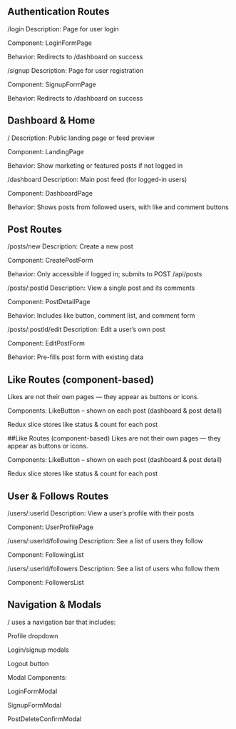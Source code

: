 ## Authentication Routes
/login
Description: Page for user login

Component: LoginFormPage

Behavior: Redirects to /dashboard on success

/signup
Description: Page for user registration

Component: SignupFormPage

Behavior: Redirects to /dashboard on success


## Dashboard & Home
/
Description: Public landing page or feed preview

Component: LandingPage

Behavior: Show marketing or featured posts if not logged in

/dashboard
Description: Main post feed (for logged-in users)

Component: DashboardPage

Behavior: Shows posts from followed users, with like and comment buttons

## Post Routes
/posts/new
Description: Create a new post

Component: CreatePostForm

Behavior: Only accessible if logged in; submits to POST /api/posts

/posts/:postId
Description: View a single post and its comments

Component: PostDetailPage

Behavior: Includes like button, comment list, and comment form

/posts/:postId/edit
Description: Edit a user’s own post

Component: EditPostForm

Behavior: Pre-fills post form with existing data




## Like Routes (component-based)
Likes are not their own pages — they appear as buttons or icons.

Components:
LikeButton – shown on each post (dashboard & post detail)

Redux slice stores like status & count for each post



##Like Routes (component-based)
Likes are not their own pages — they appear as buttons or icons.

Components:
LikeButton – shown on each post (dashboard & post detail)

Redux slice stores like status & count for each post

## User & Follows Routes
/users/:userId
Description: View a user’s profile with their posts

Component: UserProfilePage

/users/:userId/following
Description: See a list of users they follow

Component: FollowingList

/users/:userId/followers
Description: See a list of users who follow them

Component: FollowersList

## Navigation & Modals
/ uses a navigation bar that includes:

Profile dropdown

Login/signup modals

Logout button

Modal Components:

LoginFormModal

SignupFormModal

PostDeleteConfirmModal
